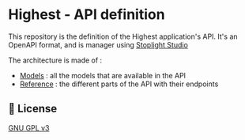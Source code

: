 # Highest - API definition

This repository is the definition of the Highest application's API. It's an OpenAPI format, and is manager using [Stoplight Studio](https://stoplight.io)

The architecture is made of :

- [Models](./models) : all the models that are available in the API
- [Reference](./reference) : the different parts of the API with their endpoints

## 🔐 License

[GNU GPL v3](./LICENSE)
